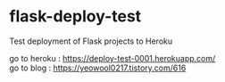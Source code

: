 # flask-deploy-test
Test deployment of Flask projects to Heroku
  
go to heroku : https://deploy-test-0001.herokuapp.com/  
go to blog : https://yeowool0217.tistory.com/616
